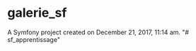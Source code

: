galerie_sf
==========

A Symfony project created on December 21, 2017, 11:14 am.
"# sf_apprentissage" 
